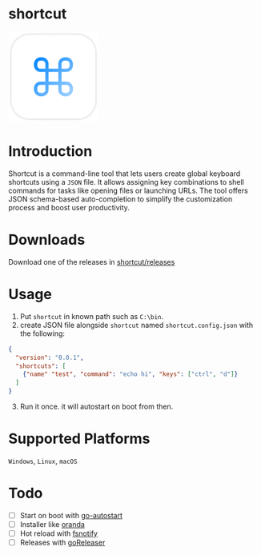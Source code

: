 # shortcut

<img src="https://github.com/thewh1teagle/shortcut/blob/main/design/logo.png?raw=true" width=180 >

# Introduction

Shortcut is a command-line tool that lets users create global keyboard shortcuts using a `JSON` file. It allows assigning key combinations to shell commands for tasks like opening files or launching URLs. The tool offers JSON schema-based auto-completion to simplify the customization process and boost user productivity.

# Downloads

Download one of the releases in [shortcut/releases](https://github.com/thewh1teagle/shortcuts)

# Usage

1. Put `shortcut` in known path such as `C:\bin`.
2. create JSON file alongside `shortcut` named `shortcut.config.json` with the following:
```json
{
  "version": "0.0.1",
  "shortcuts": [
    {"name" "test", "command": "echo hi", "keys": ["ctrl", "d"]}
  ]
}
```
3. Run it once. it will autostart on boot from then.


# Supported Platforms

`Windows`, `Linux`, `macOS`

# Todo
- [ ] Start on boot with [go-autostart](https://github.com/emersion/go-autostart)
- [ ] Installer like [oranda](https://github.com/axodotdev/oranda)
- [ ] Hot reload with [fsnotify](https://github.com/fsnotify/fsnotify)
- [ ] Releases with [goReleaser](https://goreleaser.com/quick-start/)